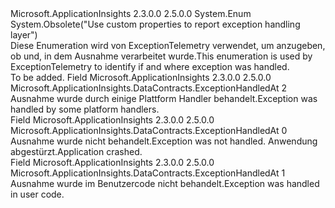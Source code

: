 <Type Name="ExceptionHandledAt" FullName="Microsoft.ApplicationInsights.DataContracts.ExceptionHandledAt">
  <TypeSignature Language="C#" Value="public enum ExceptionHandledAt" />
  <TypeSignature Language="ILAsm" Value=".class public auto ansi sealed ExceptionHandledAt extends System.Enum" />
  <TypeSignature Language="DocId" Value="T:Microsoft.ApplicationInsights.DataContracts.ExceptionHandledAt" />
  <TypeSignature Language="VB.NET" Value="Public Enum ExceptionHandledAt" />
  <TypeSignature Language="F#" Value="type ExceptionHandledAt = " />
  <AssemblyInfo>
    <AssemblyName>Microsoft.ApplicationInsights</AssemblyName>
    <AssemblyVersion>2.3.0.0</AssemblyVersion>
    <AssemblyVersion>2.5.0.0</AssemblyVersion>
  </AssemblyInfo>
  <Base>
    <BaseTypeName>System.Enum</BaseTypeName>
  </Base>
  <Attributes>
    <Attribute>
      <AttributeName>System.Obsolete("Use custom properties to report exception handling layer")</AttributeName>
    </Attribute>
  </Attributes>
  <Docs>
    <summary>
            <span data-ttu-id="1dcf2-101">Diese Enumeration wird von ExceptionTelemetry verwendet, um anzugeben, ob und, in dem Ausnahme verarbeitet wurde.</span><span class="sxs-lookup"><span data-stu-id="1dcf2-101">This enumeration is used by ExceptionTelemetry to identify if and where exception was handled.</span></span>
            </summary>
    <remarks>To be added.</remarks>
  </Docs>
  <Members>
    <Member MemberName="Platform">
      <MemberSignature Language="C#" Value="Platform" />
      <MemberSignature Language="ILAsm" Value=".field public static literal valuetype Microsoft.ApplicationInsights.DataContracts.ExceptionHandledAt Platform = int32(2)" />
      <MemberSignature Language="DocId" Value="F:Microsoft.ApplicationInsights.DataContracts.ExceptionHandledAt.Platform" />
      <MemberSignature Language="VB.NET" Value="Platform" />
      <MemberSignature Language="F#" Value="Platform = 2" Usage="Microsoft.ApplicationInsights.DataContracts.ExceptionHandledAt.Platform" />
      <MemberType>Field</MemberType>
      <AssemblyInfo>
        <AssemblyName>Microsoft.ApplicationInsights</AssemblyName>
        <AssemblyVersion>2.3.0.0</AssemblyVersion>
        <AssemblyVersion>2.5.0.0</AssemblyVersion>
      </AssemblyInfo>
      <ReturnValue>
        <ReturnType>Microsoft.ApplicationInsights.DataContracts.ExceptionHandledAt</ReturnType>
      </ReturnValue>
      <MemberValue>2</MemberValue>
      <Docs>
        <summary>
            <span data-ttu-id="1dcf2-102">Ausnahme wurde durch einige Plattform Handler behandelt.</span><span class="sxs-lookup"><span data-stu-id="1dcf2-102">Exception was handled by some platform handlers.</span></span>
            </summary>
      </Docs>
    </Member>
    <Member MemberName="Unhandled">
      <MemberSignature Language="C#" Value="Unhandled" />
      <MemberSignature Language="ILAsm" Value=".field public static literal valuetype Microsoft.ApplicationInsights.DataContracts.ExceptionHandledAt Unhandled = int32(0)" />
      <MemberSignature Language="DocId" Value="F:Microsoft.ApplicationInsights.DataContracts.ExceptionHandledAt.Unhandled" />
      <MemberSignature Language="VB.NET" Value="Unhandled" />
      <MemberSignature Language="F#" Value="Unhandled = 0" Usage="Microsoft.ApplicationInsights.DataContracts.ExceptionHandledAt.Unhandled" />
      <MemberType>Field</MemberType>
      <AssemblyInfo>
        <AssemblyName>Microsoft.ApplicationInsights</AssemblyName>
        <AssemblyVersion>2.3.0.0</AssemblyVersion>
        <AssemblyVersion>2.5.0.0</AssemblyVersion>
      </AssemblyInfo>
      <ReturnValue>
        <ReturnType>Microsoft.ApplicationInsights.DataContracts.ExceptionHandledAt</ReturnType>
      </ReturnValue>
      <MemberValue>0</MemberValue>
      <Docs>
        <summary>
            <span data-ttu-id="1dcf2-103">Ausnahme wurde nicht behandelt.</span><span class="sxs-lookup"><span data-stu-id="1dcf2-103">Exception was not handled.</span></span> <span data-ttu-id="1dcf2-104">Anwendung abgestürzt.</span><span class="sxs-lookup"><span data-stu-id="1dcf2-104">Application crashed.</span></span>
            </summary>
      </Docs>
    </Member>
    <Member MemberName="UserCode">
      <MemberSignature Language="C#" Value="UserCode" />
      <MemberSignature Language="ILAsm" Value=".field public static literal valuetype Microsoft.ApplicationInsights.DataContracts.ExceptionHandledAt UserCode = int32(1)" />
      <MemberSignature Language="DocId" Value="F:Microsoft.ApplicationInsights.DataContracts.ExceptionHandledAt.UserCode" />
      <MemberSignature Language="VB.NET" Value="UserCode" />
      <MemberSignature Language="F#" Value="UserCode = 1" Usage="Microsoft.ApplicationInsights.DataContracts.ExceptionHandledAt.UserCode" />
      <MemberType>Field</MemberType>
      <AssemblyInfo>
        <AssemblyName>Microsoft.ApplicationInsights</AssemblyName>
        <AssemblyVersion>2.3.0.0</AssemblyVersion>
        <AssemblyVersion>2.5.0.0</AssemblyVersion>
      </AssemblyInfo>
      <ReturnValue>
        <ReturnType>Microsoft.ApplicationInsights.DataContracts.ExceptionHandledAt</ReturnType>
      </ReturnValue>
      <MemberValue>1</MemberValue>
      <Docs>
        <summary>
            <span data-ttu-id="1dcf2-105">Ausnahme wurde im Benutzercode nicht behandelt.</span><span class="sxs-lookup"><span data-stu-id="1dcf2-105">Exception was handled in user code.</span></span>
            </summary>
      </Docs>
    </Member>
  </Members>
</Type>